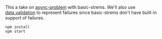 This a take on [async-problem](https://github.com/plaid/async-problem) with basic-strems.
We'll also use [data.validation](https://github.com/folktale/data.validation)
to represent failures since basic-strems don't have built-in support of failures.

```
npm install
npm start
```
